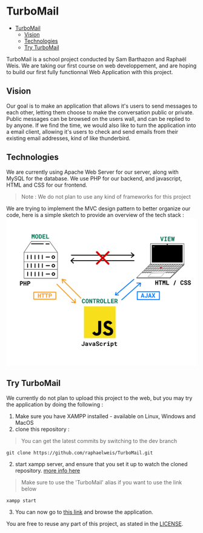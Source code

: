 # TurboMail

<!--toc:start-->

- [TurboMail](#turbomail)
  - [Vision](#vision)
  - [Technologies](#technologies)
  - [Try TurboMail](#try-turbomail)
  <!--toc:end-->

TurboMail is a school project conducted by Sam Barthazon and Raphaël Weis.
We are taking our first course on web developpement, and are hoping to build
our first fully functionnal Web Application with this project.

## Vision

Our goal is to make an application that allows it's users to send messages to each other,
letting them choose to make the conversation public or private. Public messages can be browsed
on the users wall, and can be replied to by anyone.
If we find the time, we would also like to turn the application into a email client, allowing it's
users to check and send emails from their existing email addresses, kind of like thunderbird.

## Technologies

We are currently using Apache Web Server for our server, along with MySQL for the database.
We use PHP for our backend, and javascript, HTML and CSS for our frontend.

> Note : We do not plan to use any kind of frameworks for this project

We are trying to implement the MVC design pattern to better organize our code, here is
a simple sketch to provide an overview of the tech stack :
![alt text](doc/resources/appsketch.png)

## Try TurboMail

We currently do not plan to upload this project to the web, but you may
try the application by doing the following :

1. Make sure you have XAMPP installed - available on Linux, Windows and MacOS
2. clone this repository :

> You can get the latest commits by switching to the dev branch

```
git clone https://github.com/raphaelweis/TurboMail.git
```

2. start xampp server, and ensure that you set it up to watch the cloned repository.
   [more info here](https://wiki.archlinux.org/title/XAMPP)

> Make sure to use the 'TurboMail' alias if you want to use the link below

```
xampp start
```

3. You can now go to [this link](http://localhost/TurboMail/src/html) and browse the application.

You are free to reuse any part of this project, as stated in the [LICENSE](LICENSE).
